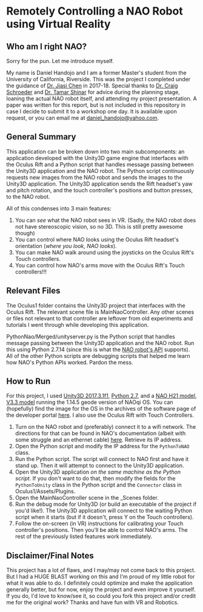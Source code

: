 # Remotely Controlling a NAO Robot using Virtual Reality
## Who am I right NAO?
Sorry for the pun. Let me introduce myself.

My name is Daniel Handojo and I am a former Master's student from the University of California, Riverside. This was the project I completed under the guidance of [Dr. Jiasi Chen](http://www.cs.ucr.edu/~jiasi/) in 2017-18. Special thanks to [Dr. Craig Schroeder](http://www.cs.ucr.edu/~craigs/) and [Dr. Tamar Shinar](http://www.cs.ucr.edu/~shinar/) for advice during the planning stage, loaning the actual NAO robot itself, and attending my project presentation. A paper was written for this report, but is not included in this repository in case I decide to submit it to a workshop one day. It is available upon request, or you can email me at [daniel_handojo@yahoo.com](mailto:daniel_handojo@yahoo.com).

## General Summary
This application can be broken down into two main subcomponents: an application developed with the Unity3D game engine that interfaces with the Oculus Rift and a Python script that handles message passing between the Unity3D application and the NAO robot. The Python script continuously requests new images from the NAO robot and sends the images to the Unity3D application. The Unity3D application sends the Rift headset's yaw and pitch rotation, and the touch controller's positions and button presses, to the NAO robot. 

All of this condenses into 3 main features:
1. You can *see* what the NAO robot sees in VR. (Sadly, the NAO robot does not have stereoscopic vision, so no 3D. This is still pretty awesome though)
2. You can control where NAO looks using the Oculus Rift headset's orientation (*where you look, NAO looks*). 
3. You can make NAO walk around using the joysticks on the Oculus Rift's Touch controllers.
4. You can control how NAO's arms move with the Oculus Rift's Touch controllers!!!

## Relevant Files
The Oculus1 folder contains the Unity3D project that interfaces with the Oculus Rift. The relevant scene file is MainNaoController. Any other scenes or files not relevant to that controller are leftover from old experiments and tutorials I went through while developing this application.

PythonNao/Merged/unityserver.py is the Python script that handles message passing between the Unity3D application and the NAO robot. Run this using Python 2.7.14 (since this is what the [NAO robot's API](http://doc.aldebaran.com/2-1/dev/python/install_guide.html#python-install-guide) supports). All of the other Python scripts are debugging scripts that helped me learn how NAO's Python APIs worked. Pardon the mess.

## How to Run
For this project, I used [Unity3D 2017.3.1f1](https://unity3d.com/get-unity/download/archive), [Python 2.7](https://www.python.org/downloads/release/python-2715/), and a [NAO H21 model, V3.3 model](http://doc.aldebaran.com/2-1/family/body_type.html) running the 1.14.5 geode version of NAOqi OS. You can (hopefully) find the image for the OS in the archives of the software page of the developer portal [here](https://community.ald.softbankrobotics.com/en/resources/software/robot/nao-2). I also use the Oculus Rift with Touch Controllers.

1. Turn on the NAO robot and (preferably) connect it to a wifi network. The directions for that can be found in NAO's documentation (albeit with some struggle and an ethernet cable) [here](http://doc.aldebaran.com/2-1/index.html). Retrieve its IP address.
2. Open the Python script and modify the IP address for the `PythonToNAO` class. 
3. Run the Python script. The script will connect to NAO first and have it stand up. Then it will attempt to connect to the Unity3D application.
4. Open the Unity3D application *on the same machine as the Python script*. If you don't want to do that, then modify the fields for the `PythonToUnity` class in the Python script and the `Connector` class in Oculus1/Assets/Plugins.
5. Open the MainNaoController scene in the \_Scenes folder. 
6. Run the debug mode for Unity3D (or build an executable of the project if you'd like!). The Unity3D application will connect to the waiting Python script when it starts (but if it doesn't, press Y on the Touch controllers).
7. Follow the on-screen (in VR) instructions for calibrating your Touch controller's positions. Then you'll be able to control NAO's arms. The rest of the previously listed features work immediately.

## Disclaimer/Final Notes
This project has a lot of flaws, and I may/may not come back to this project. But I had a HUGE BLAST working on this and I'm proud of my little robot for what it was able to do. I definitely could optimize and make the application generally better, but for now, enjoy the project and even improve it yourself. If you do, I'd love to know/see it, so could you fork this project and/or credit me for the original work? Thanks and have fun with VR and Robotics. 

